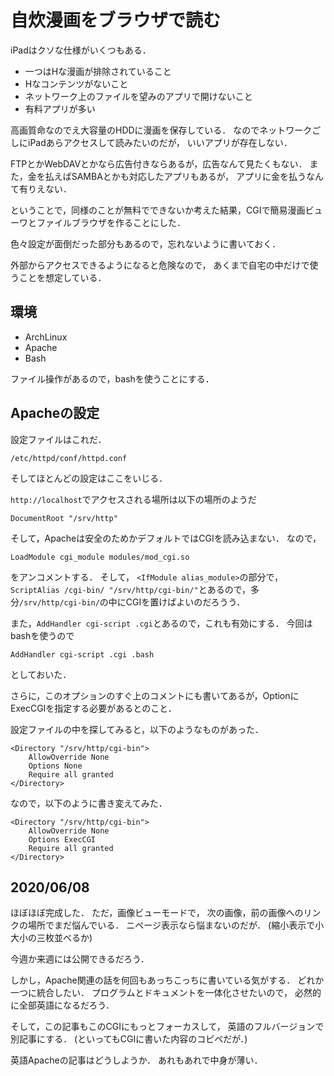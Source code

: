 自炊漫画をブラウザで読む
===============

iPadはクソな仕様がいくつもある．

- 一つはHな漫画が排除されていること
- Hなコンテンツがないこと
- ネットワーク上のファイルを望みのアプリで開けないこと
- 有料アプリが多い

高画質命なのでえ大容量のHDDに漫画を保存している．
なのでネットワークごしにiPadあらアクセスして読みたいのだが，
いいアプリが存在しない．

FTPとかWebDAVとかなら広告付きならあるが，広告なんて見たくもない．
また，金を払えばSAMBAとかも対応したアプリもあるが，
アプリに金を払うなんて有りえない．

ということで，同様のことが無料でできないか考えた結果，CGIで簡易漫画ビューワとファイルブラウザを作ることにした．

色々設定が面倒だった部分もあるので，忘れないように書いておく．

外部からアクセスできるようになると危険なので，
あくまで自宅の中だけで使うことを想定している．



環境
---

- ArchLinux
- Apache
- Bash

ファイル操作があるので，bashを使うことにする．


Apacheの設定
---------------

設定ファイルはこれだ．

```
/etc/httpd/conf/httpd.conf
```

そしてほとんどの設定はここをいじる．

`http://localhost`でアクセスされる場所は以下の場所のようだ

```
DocumentRoot "/srv/http"
```


そして，Apacheは安全のためかデフォルトではCGIを読み込まない．
なので，

```
LoadModule cgi_module modules/mod_cgi.so
```

をアンコメントする．
そして，
`<IfModule alias_module>`の部分で，`ScriptAlias /cgi-bin/ "/srv/http/cgi-bin/"`とあるので，多分`/srv/http/cgi-bin/`の中にCGIを置けばよいのだろうう．

また，`AddHandler cgi-script .cgi`とあるので，これも有効にする．
今回はbashを使うので

```
AddHandler cgi-script .cgi .bash
```

としておいた．

さらに，このオプションのすぐ上のコメントにも書いてあるが，OptionにExecCGIを指定する必要があるとのこと．

設定ファイルの中を探してみると，以下のようなものがあった．

```
<Directory "/srv/http/cgi-bin">
    AllowOverride None
    Options None
    Require all granted
</Directory>
```

なので，以下のように書き変えてみた．

```
<Directory "/srv/http/cgi-bin">
    AllowOverride None
    Options ExecCGI
    Require all granted
</Directory>
```

2020/06/08
------------

ほぼほぼ完成した．
ただ，画像ビューモードで，
次の画像，前の画像へのリンクの場所でまだ悩んでいる．
ニページ表示なら悩まないのだが．
(縮小表示で小大小の三枚並べるか)

今週か来週には公開できるだろう．

しかし，Apache関連の話を何回もあっちこっちに書いている気がする．
どれか一つに統合したい．
プログラムとドキュメントを一体化させたいので，
必然的に全部英語になるだろう．

そして，この記事もこのCGIにもっとフォーカスして，
英語のフルバージョンで別記事にする．
(といってもCGIに書いた内容のコピペだが．)

英語Apacheの記事はどうしようか．
あれもあれで中身が薄い．
